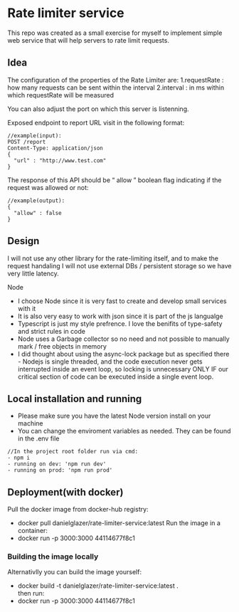 # Rate limiter service
This repo was created as a small exercise for myself to implement simple web service that will help servers to rate limit requests.
## Idea
The configuration of the properties of the Rate Limiter are:
1.requestRate : how many requests can be sent within the interval
2.interval : in ms within which requestRate will be measured

You can also adjust the port on which this server is listenning.

Exposed endpoint to report URL visit in the following format:
```
//example(input):
POST /report
Content-Type: application/json
{
  "url" : "http://www.test.com"
}
```
The response of this API should be “ allow ” boolean flag indicating if the request was allowed or not:
```
//example(output):
{
  "allow" : false
}
```

## Design
I will not use any other library for the rate-limiting itself,
and to make the request handaling I will not use external DBs / persistent storage so we have very little latency.


Node
- I choose Node since it is very fast to create and develop small services with it
- It is also very easy to work with json since it is part of the js langualge
- Typescript is just my style prefrence. I love the benifits of type-safety and strict rules in code
- Node uses a Garbage collector so no need and not possible to manually mark / free objects in memory 
- I did thought about using the async-lock package but as specified there - Nodejs is single threaded,
  and the code execution never gets interrupted inside an event loop,
  so locking is unnecessary ONLY IF our critical section of code can be executed inside a single event loop. 

## Local installation and running

* Please make sure you have the latest Node version install on your machine
* You can change the enviroment variables as needed. They can be found in the .env file 
```
//In the project root folder run via cmd:
- npm i 
- running on dev: 'npm run dev'
- running on prod: 'npm run prod'
```

## Deployment(with docker)
Pull the docker image from docker-hub registry: 
- docker pull danielglazer/rate-limiter-service:latest
Run the image in a container:
- docker run -p 3000:3000 44114677f8c1

### Building the image locally
Alternativlly you can build the image yourself:
- docker build -t danielglazer/rate-limiter-service:latest .             
then run:
- docker run -p 3000:3000 44114677f8c1